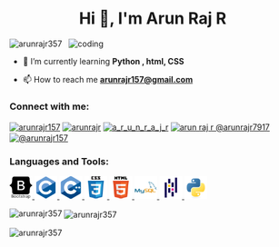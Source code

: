 <h1 align="center">Hi 👋, I'm Arun Raj R</h1>
<img align="right" alt="coding" width="400" src="https://cdn.dribbble.com/users/926537/screenshots/4502924/media/79e26abb3fb85b42f2722cf22da095dc.gif">


<p align="left"> <img src="https://komarev.com/ghpvc/?username=arunrajr357&label=Profile%20views&color=0e75b6&style=flat" alt="arunrajr357" /> </p>

- 🌱 I’m currently learning **Python , html, CSS**

- 📫 How to reach me **arunrajr157@gmail.com**

<h3 align="left">Connect with me:</h3>
<p align="left">
<a href="https://linkedin.com/in/arunrajr157" target="blank"><img align="center" src="https://raw.githubusercontent.com/rahuldkjain/github-profile-readme-generator/master/src/images/icons/Social/linked-in-alt.svg" alt="arunrajr157" height="30" width="40" /></a>
<a href="https://kaggle.com/arunrajr" target="blank"><img align="center" src="https://raw.githubusercontent.com/rahuldkjain/github-profile-readme-generator/master/src/images/icons/Social/kaggle.svg" alt="arunrajr" height="30" width="40" /></a>
<a href="https://instagram.com/a_r_u_n_r_a_j_r" target="blank"><img align="center" src="https://raw.githubusercontent.com/rahuldkjain/github-profile-readme-generator/master/src/images/icons/Social/instagram.svg" alt="a_r_u_n_r_a_j_r" height="30" width="40" /></a>
<a href="https://www.youtube.com/c/arun raj r @arunrajr7917" target="blank"><img align="center" src="https://raw.githubusercontent.com/rahuldkjain/github-profile-readme-generator/master/src/images/icons/Social/youtube.svg" alt="arun raj r @arunrajr7917" height="30" width="40" /></a>
<a href="https://www.hackerrank.com/@arunrajr157" target="blank"><img align="center" src="https://raw.githubusercontent.com/rahuldkjain/github-profile-readme-generator/master/src/images/icons/Social/hackerrank.svg" alt="@arunrajr157" height="30" width="40" /></a>
</p>

<h3 align="left">Languages and Tools:</h3>
<p align="left"> <a href="https://getbootstrap.com" target="_blank" rel="noreferrer"> <img src="https://raw.githubusercontent.com/devicons/devicon/master/icons/bootstrap/bootstrap-plain-wordmark.svg" alt="bootstrap" width="40" height="40"/> </a> <a href="https://www.cprogramming.com/" target="_blank" rel="noreferrer"> <img src="https://raw.githubusercontent.com/devicons/devicon/master/icons/c/c-original.svg" alt="c" width="40" height="40"/> </a> <a href="https://www.w3schools.com/cpp/" target="_blank" rel="noreferrer"> <img src="https://raw.githubusercontent.com/devicons/devicon/master/icons/cplusplus/cplusplus-original.svg" alt="cplusplus" width="40" height="40"/> </a> <a href="https://www.w3schools.com/css/" target="_blank" rel="noreferrer"> <img src="https://raw.githubusercontent.com/devicons/devicon/master/icons/css3/css3-original-wordmark.svg" alt="css3" width="40" height="40"/> </a> <a href="https://www.w3.org/html/" target="_blank" rel="noreferrer"> <img src="https://raw.githubusercontent.com/devicons/devicon/master/icons/html5/html5-original-wordmark.svg" alt="html5" width="40" height="40"/> </a> <a href="https://www.mysql.com/" target="_blank" rel="noreferrer"> <img src="https://raw.githubusercontent.com/devicons/devicon/master/icons/mysql/mysql-original-wordmark.svg" alt="mysql" width="40" height="40"/> </a> <a href="https://pandas.pydata.org/" target="_blank" rel="noreferrer"> <img src="https://raw.githubusercontent.com/devicons/devicon/2ae2a900d2f041da66e950e4d48052658d850630/icons/pandas/pandas-original.svg" alt="pandas" width="40" height="40"/> </a> <a href="https://www.python.org" target="_blank" rel="noreferrer"> <img src="https://raw.githubusercontent.com/devicons/devicon/master/icons/python/python-original.svg" alt="python" width="40" height="40"/> </a> </p>

<p><img align="left" src="https://github-readme-stats.vercel.app/api/top-langs?username=arunrajr357&show_icons=true&locale=en&layout=compact" alt="arunrajr357" /></p>

<p>&nbsp;<img align="center" src="https://github-readme-stats.vercel.app/api?username=arunrajr357&show_icons=true&locale=en" alt="arunrajr357" /></p>

<p><img align="center" src="https://github-readme-streak-stats.herokuapp.com/?user=arunrajr357&" alt="arunrajr357" /></p>
